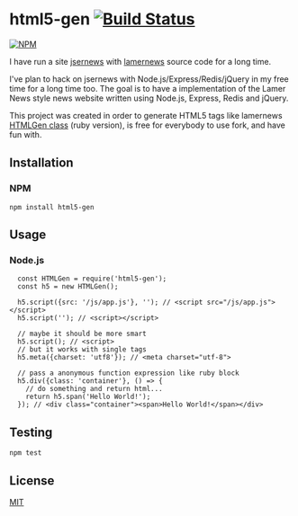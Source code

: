 # html5-gen [![Build Status](https://travis-ci.org/7anshuai/html5-gen.svg?branch=master)](https://travis-ci.org/7anshuai/html5-gen)

[![NPM](https://nodei.co/npm/html5-gen.png?downloads=true)](https://nodei.co/npm/html5-gen/)


I have run a site [jsernews](https://jsernews.com) with [lamernews](https://github.com/antirez/lamernews) source code for a long time.

I've plan to hack on jsernews with Node.js/Express/Redis/jQuery in my free time for a long time too. The goal is to have a implementation of the Lamer News style news website written using Node.js, Express, Redis and jQuery.

This project was created in order to generate HTML5 tags like lamernews [HTMLGen class](https://github.com/antirez/lamernews/blob/master/page.rb) (ruby version), is free for everybody to use fork, and have fun with.

## Installation

### NPM

```
npm install html5-gen
```

## Usage

### Node.js

```
  const HTMLGen = require('html5-gen');
  const h5 = new HTMLGen();

  h5.script({src: '/js/app.js'}, ''); // <script src="/js/app.js"></script>
  h5.script(''); // <script></script>

  // maybe it should be more smart
  h5.script(); // <script> 
  // but it works with single tags
  h5.meta({charset: 'utf8'}); // <meta charset="utf-8">

  // pass a anonymous function expression like ruby block
  h5.div({class: 'container'}, () => {
    // do something and return html...
    return h5.span('Hello World!');
  }); // <div class="container"><span>Hello World!</span></div>
```

## Testing

```
npm test
```

## License

[MIT](/LICENSE)


